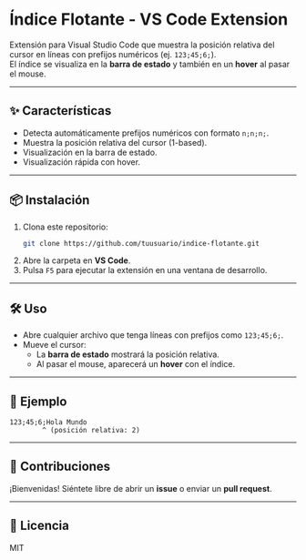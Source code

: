 # Índice Flotante - VS Code Extension

Extensión para Visual Studio Code que muestra la posición relativa del cursor en líneas con prefijos numéricos (ej. `123;45;6;`).  
El índice se visualiza en la **barra de estado** y también en un **hover** al pasar el mouse.

---

## ✨ Características
- Detecta automáticamente prefijos numéricos con formato `n;n;n;`.
- Muestra la posición relativa del cursor (1-based).
- Visualización en la barra de estado.
- Visualización rápida con hover.

---

## 📦 Instalación
1. Clona este repositorio:
   ```bash
   git clone https://github.com/tuusuario/indice-flotante.git
   ```
2. Abre la carpeta en **VS Code**.
3. Pulsa `F5` para ejecutar la extensión en una ventana de desarrollo.

---

## 🛠 Uso
- Abre cualquier archivo que tenga líneas con prefijos como `123;45;6;`.
- Mueve el cursor:  
  - La **barra de estado** mostrará la posición relativa.  
  - Al pasar el mouse, aparecerá un **hover** con el índice.

---

## 📜 Ejemplo
```
123;45;6;Hola Mundo
        ^ (posición relativa: 2)
```

---

## 🤝 Contribuciones
¡Bienvenidas! Siéntete libre de abrir un **issue** o enviar un **pull request**.

---

## 📄 Licencia
MIT
